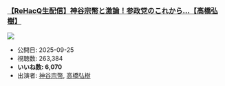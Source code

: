 ### [【ReHacQ生配信】神谷宗幣と激論！参政党のこれから…【高橋弘樹】](https://www.youtube.com/watch?v=eBvIKeumC0A)
[![](https://img.youtube.com/vi/eBvIKeumC0A/sddefault.jpg)](https://www.youtube.com/watch?v=eBvIKeumC0A)
-   公開日: 2025-09-25
-   視聴数: 263,384
-   **いいね数: 6,070**
-   出演者: [神谷宗幣](/rehacq_fan/people/神谷宗幣 "wikilink"), [高橋弘樹](/rehacq_fan/people/高橋弘樹 "wikilink")
